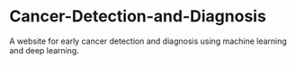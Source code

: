# Cancer-Detection-and-Diagnosis
A  website for early cancer detection and diagnosis using machine learning and deep learning.
